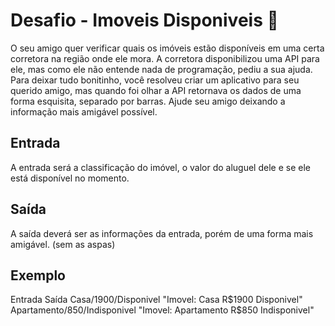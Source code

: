 # Desafio - Imoveis Disponiveis 🏡

O seu amigo quer verificar quais os imóveis estão disponíveis em uma certa corretora na região onde ele mora. A corretora disponibilizou uma API para ele, mas como ele não entende nada de programação, pediu a sua ajuda. Para deixar tudo bonitinho, você resolveu criar um aplicativo para seu querido amigo, mas quando foi olhar a API retornava os dados de uma forma esquisita, separado por barras. Ajude seu amigo deixando a informação mais amigável possível.

## Entrada
A entrada será a classificação do imóvel, o valor do aluguel dele e se ele está disponível no momento.

## Saída
A saída deverá ser as informações da entrada, porém de uma forma mais amigável. (sem as aspas)

## Exemplo
Entrada    Saída
  Casa/1900/Disponivel     "Imovel: Casa R$1900 Disponivel" 
  Apartamento/850/Indisponivel      "Imovel: Apartamento R$850 Indisponivel"
